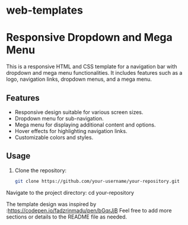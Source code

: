 # web-templates
# Responsive Dropdown and Mega Menu

This is a responsive HTML and CSS template for a navigation bar with dropdown and mega menu functionalities. It includes features such as a logo, navigation links, dropdown menus, and a mega menu.

## Features

- Responsive design suitable for various screen sizes.
- Dropdown menu for sub-navigation.
- Mega menu for displaying additional content and options.
- Hover effects for highlighting navigation links.
- Customizable colors and styles.

## Usage

1. Clone the repository:

   ```bash
   git clone https://github.com/your-username/your-repository.git


Navigate to the project directory:
      cd your-repository

The template design was inspired by :https://codepen.io/fadzrinmadu/pen/bGqrJjB
Feel free to add more sections or details to the README file as needed.
